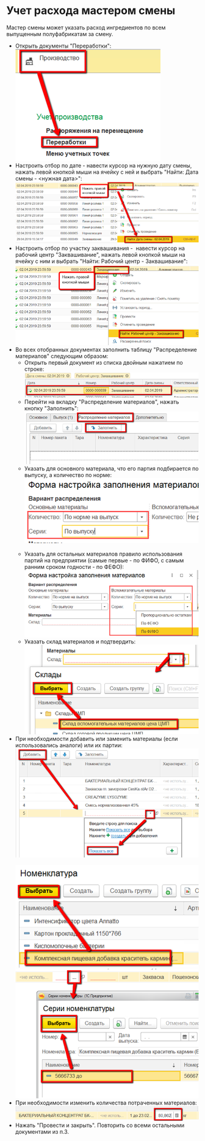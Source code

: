 # Учет расхода мастером смены


Мастер смены может указать расход ингредиентов по всем выпущенным полуфабрикатам за смену.


-   Открыть документы "Переработки":  
![](ByShiftWizard.assets/drex_uchet_raskhoda_masterom_smeny_custom.png)
-   Настроить отбор по дате - навести курсор на нужную дату смены,
    нажать левой кнопкой мыши на ячейку с ней и выбрать "Найти: Дата
    смены - \<нужная дата\>":  
![](ByShiftWizard.assets/drex_uchet_raskhoda_masterom_smeny_custom_2.png)
-   Настроить отбор по участку заквашивания -  навести курсор на рабочий
    центр "Заквашивание", нажать левой кнопкой мыши на ячейку с ним и
    выбрать "Найти: Рабочий центр - Заквашивание":  
![](ByShiftWizard.assets/drex_uchet_raskhoda_masterom_smeny_custom_3.png)
-   Во всех отобранных документах заполнить таблицу "Распределение
    материалов" следующим образом:  
    - Открыть первый документ из списка двойным нажатием по
    строке:  
    ![](ByShiftWizard.assets/drex_uchet_raskhoda_masterom_smeny_custom_4.png)
    - Перейти на вкладку "Распределение материалов", нажать кнопку
    "Заполнить":  
    ![](ByShiftWizard.assets/drex_uchet_raskhoda_masterom_smeny_custom_5.png) 
    - Указать для основного материала, что его партия подбирается
    по выпуску, а количество по норме:  
    ![](ByShiftWizard.assets/image-20201214113747939.png) 
    - Указать для остальных материалов правило использования
    партий на предприятии (самые первые - по ФИФО, с самым ранним сроком
    годности - по ФЕФО):  
    ![](ByShiftWizard.assets/image-20201214113916424.png)
    - Указать склад материалов и подтвердить:  
    ![](ByShiftWizard.assets/drex_uchet_raskhoda_masterom_smeny_custom_8.png)
-   При необходимости добавить или заменить материалы (если
    использовались аналоги) или их партии:  
![](ByShiftWizard.assets/drex_uchet_raskhoda_masterom_smeny_custom_9.png)        
![](ByShiftWizard.assets/drex_uchet_raskhoda_masterom_smeny_custom_10.png)  
![](ByShiftWizard.assets/drex_uchet_raskhoda_masterom_smeny_custom_11.png)
- При необходимости изменить количества потраченных материалов:  
![](ByShiftWizard.assets/drex_uchet_raskhoda_masterom_smeny_custom_12.png)
-   Нажать "Провести и закрыть". Повторить со всеми остальными
    документами из п.3.